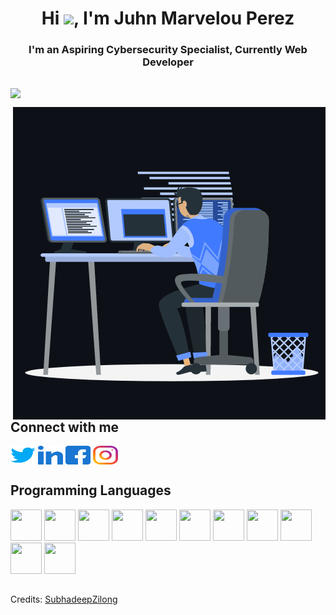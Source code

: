 <h1 align="center">Hi <img src="https://media.giphy.com/media/hvRJCLFzcasrR4ia7z/giphy.gif" width="35">, I'm Juhn Marvelou Perez</h1>
<h3 align="center">I'm an Aspiring Cybersecurity Specialist, Currently Web Developer</h3>

<script src="https://tryhackme.com/badge/906681"></script>

##

<a href="https://git.io/typing-svg"><img align="center"
        src="https://readme-typing-svg.herokuapp.com?font=Fira+Code&duration=2000&pause=1000&color=34F713&background=B2FF1100&center=false&width=435&lines=Code!+Code!+Code!;Web+Development;Cybersecurity" ></a>

<p><img align="right"
        src="https://raw.githubusercontent.com/SubhadeepZilong/SubhadeepZilong/main/icons/animation_500_kxa883sd.gif"
        alt="SubhadeepZilong" /></p>



##  Connect with me
<p align="left">
    <a href="https://twitter.com/qublitzkrieg" target="blank"><img align="center"
            src="https://raw.githubusercontent.com/SubhadeepZilong/SubhadeepZilong/main/icons/Social/twitter.svg"
            alt="subhadeepzilong" height="30" width="40" /></a>
    <a href="https://www.linkedin.com/in/juhn-marvelou-perez-179680242/" target="blank"><img align="center"
            src="https://raw.githubusercontent.com/SubhadeepZilong/SubhadeepZilong/main/icons/Social/linked-in-alt.svg"
            alt="subhadeep-chakraborty-b341a8191" height="30" width="40" /></a>
    <a href="https://www.facebook.com/marvelou.perez/" target="blank"><img align="center"
            src="https://raw.githubusercontent.com/SubhadeepZilong/SubhadeepZilong/main/icons/Social/facebook.svg"
            alt="subhadeep.chakraborty.555" height="30" width="40" /></a>
    <a href="https://www.instagram.com/iotadraconisss/" target="blank"><img align="center"
            src="https://raw.githubusercontent.com/SubhadeepZilong/SubhadeepZilong/main/icons/Social/instagram.svg"
            alt="subhadeepzilong" height="30" width="40" /></a>
</p>

##  Programming Languages
<p align="left">

<p align="left">
            <img src="https://cdn.jsdelivr.net/gh/devicons/devicon/icons/html5/html5-original.svg" height="50px" width="50px"/>
            <img src="https://cdn.jsdelivr.net/gh/devicons/devicon/icons/css3/css3-original.svg" height="50px" width="50px"/>
            <img src="https://cdn.jsdelivr.net/gh/devicons/devicon/icons/javascript/javascript-original.svg" height="50px" width="50px"/>
            <img src="https://cdn.jsdelivr.net/gh/devicons/devicon/icons/bootstrap/bootstrap-original.svg" height="50px" width="50px" />
            <img src="https://cdn.jsdelivr.net/gh/devicons/devicon/icons/git/git-original.svg" height="50px" width="50px" />
            <img src="https://cdn.jsdelivr.net/gh/devicons/devicon/icons/laravel/laravel-plain.svg" height="50px" width="50px"/>
            <img src="https://cdn.jsdelivr.net/gh/devicons/devicon/icons/php/php-original.svg" height="50px" width="50px" />
            <img src="https://cdn.jsdelivr.net/gh/devicons/devicon/icons/python/python-original.svg" height="50px" width="50px"/>
            <img src="https://cdn.jsdelivr.net/gh/devicons/devicon/icons/java/java-original.svg" height="50px" width="50px"/>
            <img src="https://cdn.jsdelivr.net/gh/devicons/devicon/icons/linux/linux-original.svg" height="50px" width="50px"/>
            <img src="https://cdn.jsdelivr.net/gh/devicons/devicon/icons/visualstudio/visualstudio-plain.svg" height="50px" width="50px"/>
          </p>

##

Credits: [SubhadeepZilong](https://github.com/SubhadeepZilong)
